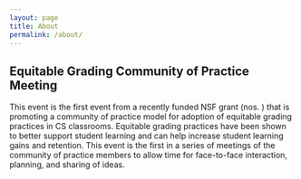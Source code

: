 ```yaml
---
layout: page
title: About
permalink: /about/
---
```


## Equitable Grading Community of Practice Meeting ##

This event is the first event from a recently funded NSF grant (nos. ) that is promoting a community of practice model for adoption of equitable grading practices in CS classrooms. Equitable grading practices have been shown to better support student learning and can help increase student learning gains and retention. This event is the first in a series of meetings of the community of practice members to allow time for face-to-face interaction, planning, and sharing of ideas. 

